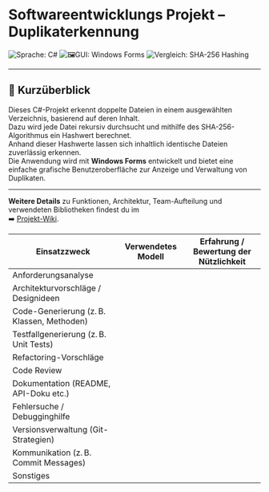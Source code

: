 # Softwareentwicklungs Projekt – Duplikaterkennung

![Sprache: C#](https://img.shields.io/badge/Sprache-C%23-68217A)
![🖼GUI: Windows Forms](https://img.shields.io/badge/GUI-Windows%20Forms-1E90FF)
![Vergleich: SHA-256 Hashing](https://img.shields.io/badge/Hashing-SHA--256-4CAF50)

---

## 📄 Kurzüberblick

Dieses C#-Projekt erkennt doppelte Dateien in einem ausgewählten Verzeichnis, basierend auf deren Inhalt.  
Dazu wird jede Datei rekursiv durchsucht und mithilfe des SHA-256-Algorithmus ein Hashwert berechnet.  
Anhand dieser Hashwerte lassen sich inhaltlich identische Dateien zuverlässig erkennen.  
Die Anwendung wird mit **Windows Forms** entwickelt und bietet eine einfache grafische Benutzeroberfläche zur Anzeige und Verwaltung von Duplikaten.

---

 **Weitere Details** zu Funktionen, Architektur, Team-Aufteilung und verwendeten Bibliotheken findest du im  
➡️ [Projekt-Wiki](https://github.com/Mysteri04/Softwareentwicklungs-Projekt/wiki).

| Einsatzzweck | Verwendetes Modell | Erfahrung / Bewertung der Nützlichkeit |
| ------------------------------------------ | ---------------------- | ------------------------------------------------------------- |
| Anforderungsanalyse | |  |
| Architekturvorschläge / Designideen | | |
| Code-Generierung (z. B. Klassen, Methoden) | | |
| Testfallgenerierung (z. B. Unit Tests) | | |
| Refactoring-Vorschläge | | |
| Code Review | | |
| Dokumentation (README, API-Doku etc.) | | |
| Fehlersuche / Debugginghilfe | | |
| Versionsverwaltung (Git-Strategien) | | |
| Kommunikation (z. B. Commit Messages) | | |
| Sonstiges | | |
